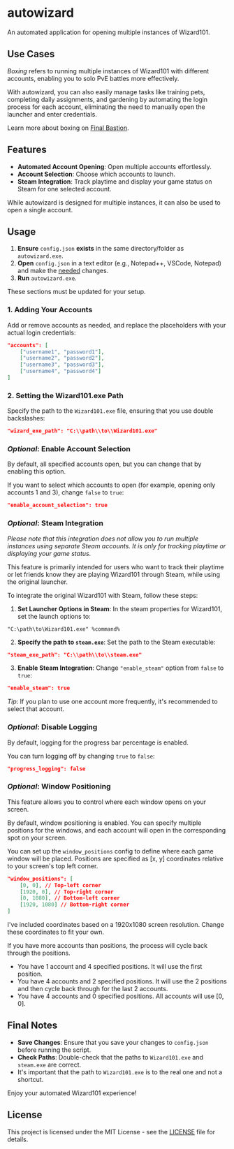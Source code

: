 # autowizard

An automated application for opening multiple instances of Wizard101.

## Use Cases
*Boxing* refers to running multiple instances of Wizard101 with different accounts, enabling you to solo PvE battles more effectively.

With autowizard, you can also easily manage tasks like training pets, completing daily assignments, and gardening by automating the login process for each account, eliminating the need to manually open the launcher and enter credentials.

Learn more about boxing on [Final Bastion](https://finalbastion.com/wizard101-guides/quad-boxing-wizard101/#:~:text=Learn%20more%20about%20Quad-Boxing%20in#:~:text=Learn%20more%20about%20Quad-Boxing%20in).

## Features
- **Automated Account Opening**: Open multiple accounts effortlessly.
- **Account Selection**: Choose which accounts to launch.
- **Steam Integration**: Track playtime and display your game status on Steam for one selected account.

While autowizard is designed for multiple instances, it can also be used to open a single account.

<!-- ## Requirements
- **Python**: Make sure Python is installed on your system. You can download it from [Python.org](https://www.python.org/).

autowizard uses libraries like `psutil` and `pywinauto` to automate the Wizard101 launcher's GUI. Non-standard libraries will be automatically installed on the first run using `pip`. -->

## Usage
1. **Ensure** `config.json` **exists** in the same directory/folder as `autowizard.exe`.
2. **Open** `config.json` in a text editor (e.g., Notepad++, VSCode, Notepad) and make the [needed](#1-adding-your-accounts) changes.
3. **Run** `autowizard.exe`.

These sections must be updated for your setup.

### 1. Adding Your Accounts

Add or remove accounts as needed, and replace the placeholders with your actual login credentials:
```json
"accounts": [
    ["username1", "password1"],
    ["username2", "password2"],
    ["username3", "password3"],
    ["username4", "password4"]
]
```

### 2. Setting the Wizard101.exe Path

Specify the path to the `Wizard101.exe` file, ensuring that you use double backslashes:
```json
"wizard_exe_path": "C:\\path\\to\\Wizard101.exe"
```

### *Optional*: Enable Account Selection 

By default, all specified accounts open, but you can change that by enabling this option.

If you want to select which accounts to open (for example, opening only accounts 1 and 3), change `false` to `true`:
```json
"enable_account_selection": true
```

### *Optional*: Steam Integration

*Please note that this integration does not allow you to run multiple instances using separate Steam accounts. It is only for tracking playtime or displaying your game status.*

This feature is primarily intended for users who want to track their playtime or let friends know they are playing Wizard101 through Steam, while using the original launcher.

To integrate the original Wizard101 with Steam, follow these steps:
1. **Set Launcher Options in Steam**:
In the steam properties for Wizard101, set the launch options to:
```
"C:\path\to\Wizard101.exe" %command%
```
2. **Specify the path to `steam.exe`**:
Set the path to the Steam executable:
```json
"steam_exe_path": "C:\\path\\to\\steam.exe"
```
3. **Enable Steam Integration**:
Change `"enable_steam"` option from `false` to `true`:
```json
"enable_steam": true
```

*Tip*: If you plan to use one account more frequently, it's recommended to select that account.

### *Optional*: Disable Logging

By default, logging for the progress bar percentage is enabled.

You can turn logging off by changing `true` to `false`:
```json
"progress_logging": false
```

### *Optional*: Window Positioning

This feature allows you to control where each window opens on your screen.

By default, window positioning is enabled. You can specify multiple positions for the windows, and each account will open in the corresponding spot on your screen.

You can set up the `window_positions` config to define where each game window will be placed. Positions are specified as [x, y] coordinates relative to your screen's top left corner.
```json
"window_positions": [
    [0, 0], // Top-left corner
    [1920, 0], // Top-right corner
    [0, 1080], // Bottom-left corner
    [1920, 1080] // Bottom-right corner
]
```

I've included coordinates based on a 1920x1080 screen resolution. Change these coordinates to fit your own.

If you have more accounts than positions, the process will cycle back through the positions.
 - You have 1 account and 4 specified positions. It will use the first position.
 - You have 4 accounts and 2 specified positions. It will use the 2 positions and then cycle back through for the last 2 accounts.
 - You have 4 accounts and 0 specified positions. All accounts will use [0, 0].

## Final Notes

- **Save Changes**: Ensure that you save your changes to `config.json` before running the script.
- **Check Paths**: Double-check that the paths to `Wizard101.exe` and `steam.exe` are correct.
- It's important that the path to `Wizard101.exe` is to the real one and not a shortcut.

Enjoy your automated Wizard101 experience!

<!-- Compiledd using pyinstaller:
pyinstaller --onefile --clean --noupx --hidden-import=comtypes.stream --version-file=version_info.txt --icon=autowizard.ico autowizard.py -->

## License

This project is licensed under the MIT License - see the [LICENSE](LICENSE) file for details.